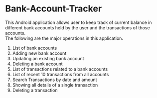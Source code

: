 # Bank-Account-Tracker
This Android application allows user to keep track of current balance in different bank accounts held by the user and the transactions of those accounts.\
The following are the major operations in this application. 
1. List of bank accounts
2. Adding new bank account
3. Updating an existing bank account
4. Deleting a bank account
5. List of transactions related to a bank accounts
6. List of recent 10 transactions from all accounts
7. Search Transactions by date and amount
8. Showing all details of a single transaction
9. Deleting a transaction
